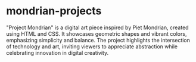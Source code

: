 # mondrian-projects
"Project Mondrian" is a digital art piece inspired by Piet Mondrian, created using HTML and CSS. It showcases geometric shapes and vibrant colors, emphasizing simplicity and balance. The project highlights the intersection of technology and art, inviting viewers to appreciate abstraction while celebrating innovation in digital creativity.

